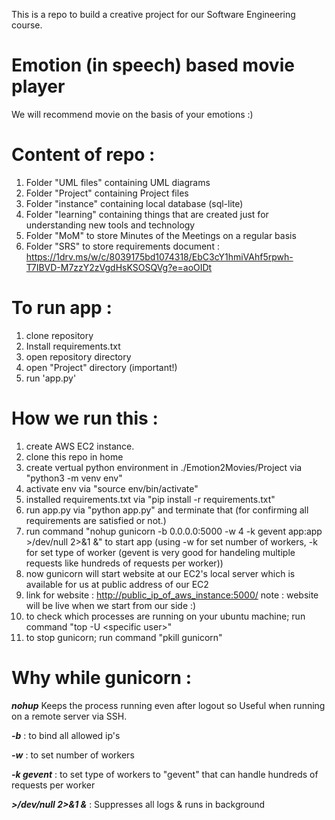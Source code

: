 This is a repo to build a creative project for our Software Engineering course.

# Emotion (in speech) based movie player
We will recommend movie on the basis of your emotions :)

# Content of repo :
1. Folder "UML files" containing UML diagrams
2. Folder "Project" containing Project files
3. Folder "instance" containing local database (sql-lite)
4. Folder "learning" containing things that are created just for understanding new tools and technology
5. Folder "MoM" to store Minutes of the Meetings on a regular basis
6. Folder "SRS" to store requirements document : https://1drv.ms/w/c/8039175bd1074318/EbC3cY1hmiVAhf5rpwh-T7IBVD-M7zzY2zVgdHsKSOSQVg?e=aoOIDt

# To run app :
1. clone repository
3. Install requirements.txt
4. open repository directory
5. open "Project" directory (important!)
6. run 'app.py'


# How we run this : 
1. create AWS EC2 instance.
2. clone this repo in home
3. create vertual python environment in ./Emotion2Movies/Project via "python3 -m venv env"
4. activate env via "source env/bin/activate"
5. installed requirements.txt via "pip install -r requirements.txt"
6. run app.py via "python app.py" and terminate that (for confirming all requirements are satisfied or not.)
7. run command "nohup gunicorn -b 0.0.0.0:5000 -w 4 -k gevent app:app >/dev/null 2>&1 &" to start app (using -w for set number of workers, -k for set type of worker (gevent is very good for handeling multiple requests like hundreds of requests per worker))
9. now gunicorn will start website at our EC2's local server which is available for us at public address of our EC2
10. link for website : [http://public_ip_of_aws_instance:5000/](http://65.0.176.225:5000/) 
note : website will be live when we start from our side  :)
11. to check which processes are running on your ubuntu machine; run command "top -U \<specific user\>"
12. to stop gunicorn; run command "pkill gunicorn"

# Why while gunicorn :
***nohup*** Keeps the process running even after logout so Useful when running on a remote server via SSH.

***-b*** : to bind all allowed ip's

***-w*** : to set number of workers

***-k gevent*** : to set type of workers to "gevent" that can handle hundreds of requests per worker

***>/dev/null 2>&1 &*** :	Suppresses all logs & runs in background
